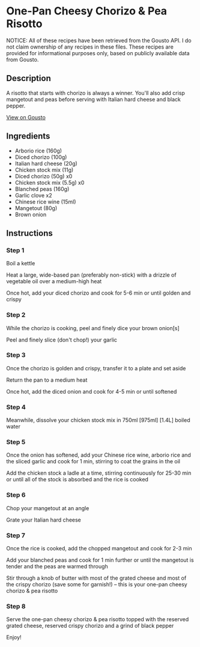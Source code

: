 # One-Pan Cheesy Chorizo & Pea Risotto

NOTICE: All of these recipes have been retrieved from the Gousto API. I do not claim ownership of any recipes in these files. These recipes are provided for informational purposes only, based on publicly available data from Gousto.

## Description

A risotto that starts with chorizo is always a winner. You'll also add crisp mangetout and peas before serving with Italian hard cheese and black pepper. 


[View on Gousto](https://www.gousto.co.uk/recipes/cookbook/one-pot-cheesy-chorizo-risotto)

## Ingredients

- Arborio rice (160g)
- Diced chorizo (100g)
- Italian hard cheese (20g)
- Chicken stock mix (11g)
- Diced chorizo (50g) x0
- Chicken stock mix (5.5g) x0
- Blanched peas (160g)
- Garlic clove x2
- Chinese rice wine (15ml)
- Mangetout (80g)
- Brown onion

## Instructions


### Step 1

Boil a kettle

Heat a large, wide-based pan (preferably non-stick) with a drizzle of vegetable oil over a medium-high heat

Once hot, add your diced chorizo and cook for 5-6 min or until golden and crispy


### Step 2

While the chorizo is cooking, peel and finely dice your brown onion[s]

Peel and finely slice (don't chop!) your garlic


### Step 3

Once the chorizo is golden and crispy, transfer it to a plate and set aside

Return the pan to a medium heat

Once hot, add the diced onion and cook for 4-5 min or until softened


### Step 4

Meanwhile, dissolve your chicken stock mix in 750ml <span class="text-purple">[975ml]</span> <span class="text-danger">[1.4L] </span>boiled water


### Step 5

Once the onion has softened, add your Chinese rice wine, arborio rice and the sliced garlic and cook for 1 min, stirring to coat the grains in the oil

Add the chicken stock a ladle at a time, stirring continuously for 25-30 min or until all of the stock is absorbed and the rice is cooked


### Step 6

Chop your mangetout at an angle

Grate your Italian hard cheese


### Step 7

Once the rice is cooked, add the chopped mangetout and cook for 2-3 min

Add your blanched peas and cook for 1 min further or until the mangetout is tender and the peas are warmed through

Stir through a knob of butter with most of the grated cheese and most of the crispy chorizo (save some for garnish!) – this is your one-pan cheesy chorizo & pea risotto

### Step 8

Serve the one-pan cheesy chorizo & pea risotto topped with the reserved grated cheese, reserved crispy chorizo and a grind of black pepper

Enjoy!

